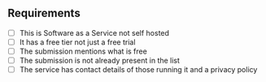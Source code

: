 <!--
 ### Free SaaS Offering Submission

 Thank you for contributing to this list. This list is for **SaaS**
 services that offer a **free tier** to help developers evaluate and
 build something that users can later use and get support for.

 The focus of this list is quite broad but we try to keep things
 limited to that which infrastructure developers, like DevOps Practitioners,
 would find useful.

 This list is the result of more than a thousand people contributing
 to make something useful, we appreciate your efforts.

 ### Code of Conduct

 We are not here to argue with you. If you are argumentative, abusive,
 lie or missrepresent your service or are otherwise anti-social we will
 block you.

 ### Services we do not accept

   * cPanel like PHP + MySQL hosting services.
   * Free dns services that are generic frontends to CloudFlare or similar
   * Services that are verbatim copy pastes of others while adding no value
-->

## Requirements

<!-- This is only for new submissions -->
<!-- Please ensure your submission ticks all of the requirements -->

 * [ ] This is Software as a Service not self hosted
 * [ ] It has a free tier not just a free trial
 * [ ] The submission mentions what is free
 * [ ] The submission is not already present in the list
 * [ ] The service has contact details of those running it and a privacy policy
